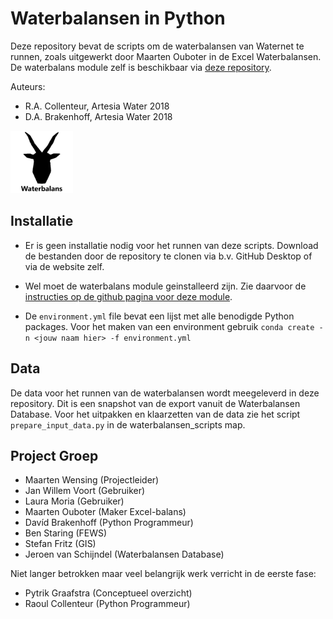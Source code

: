 # Waterbalansen in Python

Deze repository bevat de scripts om de waterbalansen van Waternet te runnen, zoals uitgewerkt door Maarten Ouboter in de Excel Waterbalansen. De waterbalans module zelf is beschikbaar via [deze repository](https://github.com/ArtesiaWater/waterbalans).

Auteurs:
- R.A. Collenteur, Artesia Water 2018
- D.A. Brakenhoff, Artesia Water 2018

<img src="https://github.com/ArtesiaWater/waterbalans/blob/master/logo.png?raw=true" alt="Logo Waterbalansen" width="100"/>

## Installatie

- Er is geen installatie nodig voor het runnen van deze scripts. Download de bestanden door de repository te clonen via b.v. GitHub Desktop of via de website zelf.

- Wel moet de waterbalans module geinstalleerd zijn. Zie daarvoor de [instructies op de github pagina voor deze module](https://github.com/ArtesiaWater/waterbalans#installatie).

- De `environment.yml` file bevat een lijst met alle benodigde Python packages. Voor het maken van een environment gebruik `conda create -n <jouw naam hier> -f environment.yml`

## Data
De data voor het runnen van de waterbalansen wordt meegeleverd in deze repository. Dit is een snapshot van de export vanuit de Waterbalansen Database. Voor het uitpakken en klaarzetten van de data zie het script `prepare_input_data.py` in de waterbalansen_scripts map.

## Project Groep

- Maarten Wensing (Projectleider)
- Jan Willem Voort (Gebruiker)
- Laura Moria (Gebruiker)
- Maarten Ouboter (Maker Excel-balans)
- Davíd Brakenhoff (Python Programmeur)
- Ben Staring (FEWS)
- Stefan Fritz (GIS)
- Jeroen van Schijndel (Waterbalansen Database)

Niet langer betrokken maar veel belangrijk werk verricht in de eerste fase:

- Pytrik Graafstra (Conceptueel overzicht)
- Raoul Collenteur (Python Programmeur)
